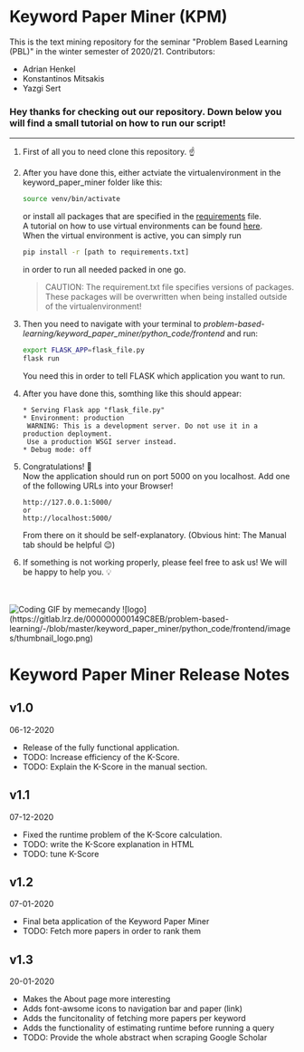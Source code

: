 Keyword Paper Miner (KPM)
======================

This is the text mining repository for the seminar "Problem Based Learning <br>
(PBL)" in the winter semester of 2020/21.
Contributors: <br>
* Adrian Henkel
* Konstantinos Mitsakis
* Yazgi Sert

### Hey thanks for checking out our repository. Down below you will find a small tutorial on how to run our script!
______

1. First of all you to need clone this repository. ☝️
2. After you have done this, either actviate the virtualenvironment in the keyword_paper_miner folder     like this:
    ```bash
    source venv/bin/activate
    ```
    or install all packages that are specified in the [requirements][req] file. <br> 
    A tutorial on how to use virtual environments can be found [here][venv].<br>
    When the virtual environment is active, you can simply run <br> 
    ```bash 
    pip install -r [path to requirements.txt]
    ```
    in order to run all needed packed in one go.
    >CAUTION: The requirement.txt file specifies versions of packages. These packages will be overwritten when being installed outside of the virtualenvironment!
    
3. Then you need to navigate with your terminal to *problem-based-learning/keyword_paper_miner/python_code/frontend* and run:
    ```bash
    export FLASK_APP=flask_file.py
    flask run
    ```
    You need this in order to tell FLASK which application you want to run.
4. After you have done this, somthing like this should appear:
    ```
    * Serving Flask app "flask_file.py"
    * Environment: production
     WARNING: This is a development server. Do not use it in a production deployment.
     Use a production WSGI server instead.
    * Debug mode: off
     ```
5. Congratulations! 🎉 <br>
Now the application should run on port 5000 on you localhost. Add one of the following URLs into your Browser!
    ```
    http://127.0.0.1:5000/
    or
    http://localhost:5000/
    ```
    From there on it should be self-explanatory. (Obvious hint: The Manual tab should be helpful 😉)
6. If something is not working properly, please feel free to ask us! We will be happy to help you. 💡
<br>
<br>
<img style="float='left';"src="https://media2.giphy.com/media/LmNwrBhejkK9EFP504/giphy.gif?cid=ecf05e47ac7b6060c2de1312e14d1335097ad1f4cb5db286&amp;rid=giphy.gif" alt="Coding GIF by memecandy" style="width: 480px; height: 480px; left: 0px; top: 0px; opacity: 0;">
![logo](https://gitlab.lrz.de/000000000149C8EB/problem-based-learning/-/blob/master/keyword_paper_miner/python_code/frontend/images/thumbnail_logo.png)


# Keyword Paper Miner Release Notes
## v1.0
06-12-2020

* Release of the fully functional application.
* TODO: Increase efficiency of the K-Score.
* TODO: Explain the K-Score in the manual section.

## v1.1
07-12-2020

* Fixed the runtime problem of the K-Score calculation. 
* TODO: write the K-Score explanation in HTML
* TODO: tune K-Score

## v1.2
07-01-2020

* Final beta application of the Keyword Paper Miner
* TODO: Fetch more papers in order to rank them

## v1.3
20-01-2020

* Makes the About page more interesting
* Adds font-awsome icons to navigation bar and paper (link)
* Adds the funcitonality of fetching more papers per keyword
* Adds the functionality of estimating runtime before running a query
* TODO: Provide the whole abstract when scraping Google Scholar

[req]: https://gitlab.lrz.de/000000000149C8EB/problem-based-learning/-/blob/master/requirements.txt
[venv]: https://uoa-eresearch.github.io/eresearch-cookbook/recipe/2014/11/26/python-virtual-env/
[KPM]: "https://gitlab.lrz.de/000000000149C8EB/problem-based-learning/-/blob/master/keyword_paper_miner/python_code/frontend/images/thumbnail_logo.png"

